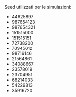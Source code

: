 Seed utilizzati per le simulazioni:
- 44625897
- 987654123
- 987654321
- 151515000
- 151515151
- 72738200
- 78945612
- 98716146
- 21564861
- 34088667
- 23578019
- 23704951
- 68214033
- 54229813
- 35916720